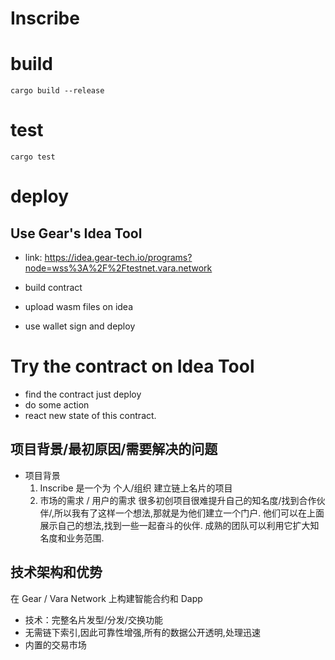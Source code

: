 # Inscribe

# build
```
cargo build --release
```
# test 
```
cargo test
```
# deploy
## Use Gear's Idea Tool

- link: https://idea.gear-tech.io/programs?node=wss%3A%2F%2Ftestnet.vara.network 

- build contract

- upload wasm files on idea

- use wallet sign and deploy

# Try the contract on Idea Tool
- find the contract just deploy
- do some action
- react new state of this contract.

## 项目背景/最初原因/需要解决的问题
   - 项目背景
     1. Inscribe 是一个为 个人/组织 建立链上名片的项目
     2. 市场的需求 / 用户的需求 很多初创项目很难提升自己的知名度/找到合作伙伴/,所以我有了这样一个想法,那就是为他们建立一个门户.
     他们可以在上面展示自己的想法,找到一些一起奋斗的伙伴. 成熟的团队可以利用它扩大知名度和业务范围.

## 技术架构和优势
   在 Gear / Vara Network 上构建智能合约和 Dapp
   - 技术：完整名片发型/分发/交换功能
   - 无需链下索引,因此可靠性增强,所有的数据公开透明,处理迅速
   - 内置的交易市场


